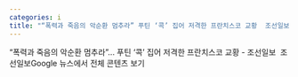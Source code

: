 ```yaml
---
categories: i
title: "“폭력과 죽음의 악순환 멈추라” 푸틴 ‘콕’ 집어 저격한 프란치스코 교황  조선일보  조선일보"
---
```

“폭력과 죽음의 악순환 멈추라”... 푸틴 ‘콕’ 집어 저격한 프란치스코 교황 - 조선일보&nbsp;&nbsp;조선일보Google 뉴스에서 전체 콘텐츠 보기